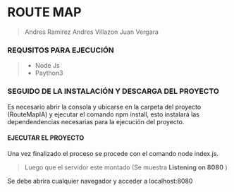 # ROUTE MAP
> Andres Ramirez
> Andres Villazon
> Juan Vergara


### REQUSITOS PARA EJECUCIÓN

> - Node Js
> - Paython3

### SEGUIDO DE LA INSTALACIÓN Y DESCARGA DEL PROYECTO

Es necesario abrir la consola y ubicarse en la carpeta del proyecto (RouteMapIA) y ejecutar el comando npm install, esto instalará las dependendencias necesarias para la ejecución del proyecto.

#### EJECUTAR EL PROYECTO

Una vez finalizado el proceso se procede con el comando node index.js.

> Luego que el servidor este montado (Se muestra **Listening on 8080** )

Se debe abrira cualquier navegador y acceder a localhost:8080 



